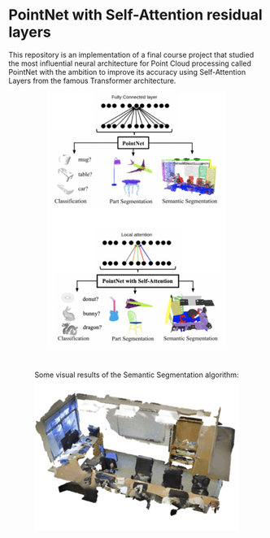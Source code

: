 # PointNet with Self-Attention residual layers
This repository is an implementation of a final course project that studied the most influential neural architecture for Point Cloud processing called PointNet with the ambition to improve its accuracy using Self-Attention Layers from the famous Transformer architecture.

<div align="center">
  <img src="PointNet_w_SA2.png" alt="Project Description" style="width:350px;height:500px;">
</div>

&nbsp;

<p align="center">
  Some visual results of the Semantic Segmentation algorithm:
  <br>
  <img src="./gif/results_PNA.gif" alt="Image Description" width="400" height="300">
</p>
